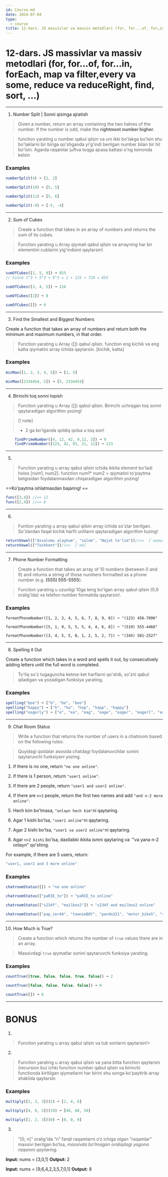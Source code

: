 ```yaml
---
id: Course.md
date: 2024-07-04
type:
  - course
title: 12-dars. JS massivlar va massiv metodlari (for, for...of, for…in, forEach, map va filter,every va some, reduce va reduceRight, find, sort, …)
---
```

# 12-dars. JS massivlar va massiv metodlari (for, for...of, for…in, forEach, map va filter,every va some, reduce va reduceRight, find, sort, …)


----
1. Number Split | Sonni qismga ajratish

> Given a number, return an array containing the two halves of the number. If the number is odd, make the **rightmost number higher**.

> function yarating u number qabul qilsin va uni ikki bo'lakga bo'lsin shu bo'laklarni bir biriga qo'shganda yi'g'indi berilgan number bilan bir hil bo'lsin.
> Agarda raqamlar juftva toqga ajrasa kattasi o'ng tomonda kelsin

### Examples

```js
numberSplit(4) ➞ [2, 2]

numberSplit(10) ➞ [5, 5]

numberSplit(11) ➞ [5, 6]

numberSplit(-9) ➞ [-5, -4]
```


----
2. Sum of Cubes


> Create a function that takes in an array of numbers and returns the sum of its cubes.

> Function yarating u Array qiymati qabul qilsin va arrayning har bir elementini cublarini yig'indisini qaytarsin!.


### Examples

```js
sumOfCubes([1, 5, 9]) ➞ 855
// Since 1^3 + 5^3 + 9^3 = 1 + 125 + 729 = 855

sumOfCubes([3, 4, 5]) ➞ 216

sumOfCubes([2]) ➞ 8

sumOfCubes([]) ➞ 0
```

----
3.  Find the Smallest and Biggest Numbers

Create a function that takes an array of numbers and return both the minimum and maximum numbers, in that order.

> Function yarating u Array ([]) qabul qilsin. function  eng kichik va eng katta qiymatini array ichida qaytarsin. [kichik, katta]
### Examples

```js
minMax([1, 2, 3, 4, 5]) ➞ [1, 5]

minMax([2334454, 5]) ➞ [5, 2334454]
```

---- 
4. Birinchi toq sonni topish 

> Function yarating u Array ([]) qabul qilsin. Birinchi uchragan toq sonni qaytaradigan algorithm yozing!

> [! note]
>  - 2 ga bo'lganda qoldiq qolsa u toq son! 

```js
	findPrimeNumber([4, 12, 42, 9,12, 3]) ➞ 9 
	findPrimeNumber([123, 42, 93, 21, 11]) ➞ 123
```

---

5.  
> Function yarating u array qabul qilsin  ichida ikkita element bo'ladi holos [num1, num2]. function num1* num2 = qiymatini to'paytma belgisidan foydalanmasdan chiqaradigan algorithm yozing!

==Ko'paytma ishlatmasdan bajaring! ==

```js
func([3,4]) //=> 12
func([2,4]) //=> 8
```

----

6. 
> Funtion yarating u array qabul qilsin array ichida so'zlar berilgan.
> So'zlardan faqat kichik harfli unlilarni qaytaradigan algorithm tuzing!

```js
returnVowel(["Assalomu alaykum", "salom", "Najot ta'lim"])//=>  ['aaouaau', 'ao', 'aoai]
returnVowel(["Toshkent"])//=>  ['oe]
```

---

7. Phone Number Formatting

> Create a function that takes an array of 10 numbers (between 0 and 9) and returns a string of those numbers formatted as a phone number (e.g. **(555) 555-5555**).

> Function yarating u uzunligi 10ga teng bo'lgan array qabul qilsin (0,9 oralig'ida) va telefon number formatida qaytarsin!. 
### Examples

```
formatPhoneNumber([1, 2, 3, 4, 5, 6, 7, 8, 9, 0]) ➞ "(123) 456-7890"

formatPhoneNumber([5, 1, 9, 5, 5, 5, 4, 4, 6, 8]) ➞ "(519) 555-4468"

formatPhoneNumber([3, 4, 5, 5, 0, 1, 2, 5, 2, 7]) ➞ "(345) 501-2527"
```

---

8. Spelling it Out

Create a function which takes in a word and spells it out, by consecutively adding letters until the full word is completed.

> To'liq so'z tugaguncha ketma-ket harflarni qo'shib, so'zni qabul qiladigan va yozadigan funksiya yarating.

### Examples

```js
spelling("bee") ➞ ["b", "be", "bee"]
spelling("happy") ➞ ["h", "ha", "hap", "happ", "happy"]
spelling("eagerly") ➞ ["e", "ea", "eag", "eage", "eager", "eagerl", "eagerly"]
```

---

9. Chat Room Status

> Write a function that returns the number of users in a chatroom based on the following rules:

>Quyidagi qoidalar asosida chatdagi foydalanuvchilar sonini qaytaruvchi funksiyani yozing.

1. If there is no one, return `"no one online"`.
2. If there is 1 person, return `"user1 online"`.
3. If there are 2 people, return `"user1 and user2 online"`.
4. If there are `n>2` people, return the first two names and add `"and n-2 more online"`.


1. Hech kim bo'lmasa, `"onlayn hech kim"`ni qaytaring.
2. Agar 1 kishi bo'lsa, `"user1 online"`ni qaytaring.
3. Agar 2 kishi bo'lsa, `"user1 va user2 online"`ni qaytaring.
4. Agar `n>2 kishi` bo'lsa, dastlabki ikkita ismni qaytaring va `"va yana n-2 onlayn" qo'shing.

For example, if there are 5 users, return:

```js
"user1, user2 and 3 more online"
```

### Examples

```js
chatroomStatus([]) ➞ "no one online"

chatroomStatus(["paRIE_to"]) ➞ "paRIE_to online"

chatroomStatus(["s234f", "mailbox2"]) ➞ "s234f and mailbox2 online"

chatroomStatus(["pap_ier44", "townieBOY", "panda321", "motor_bike5", "sandwichmaker833", "violinist91"]) ➞ "pap_ier44, townieBOY and 4 more online"
```
---

10.  How Much is True?


>Create a function which returns the number of `true` values there are in an array.

> Massivdagi `true` qiymatlar sonini qaytaruvchi funksiya yarating.

### Examples

```js
countTrue([true, false, false, true, false]) ➞ 2

countTrue([false, false, false, false]) ➞ 0

countTrue([]) ➞ 0
```
 
---
# BONUS

1. 
> Function yarating u array qabul qilsin va tub sonlarni qaytarsin!>

2.  
> Function yarating u array qabul qilsin va yana bitta function qaytarsin (recursion bu) ichki function number qabul qilsin va birinchi functionda kiritilgan qiymatlarni har birini shu songa ko'paytirib array shaklida qaytarsin 

### Examples

```js
multiply([1, 2, 3])(2) ➞ [2, 4, 6]

multiply([4, 6, 5])(10) ➞ [40, 60, 50]

multiply([1, 2, 3])(0) ➞ [0, 0, 0]
```

3.
>“[0, n]” oralig‘ida “n” farqli raqamlarni o‘z ichiga olgan “raqamlar” massivi berilgan bo‘lsa, _massivda bo‘lmagan oraliqdagi yagona raqamni qaytaring._

**Input:** nums = [3,0,1]
**Output:** 2


**Input:** nums = [9,6,4,2,3,5,7,0,1]
**Output:** 8
